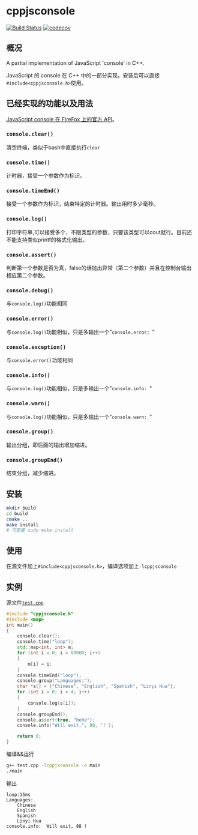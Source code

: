 # cppjsconsole 

[![Build Status](https://travis-ci.org/sdlyyxy/cppjsconsole.svg?branch=master)](https://travis-ci.org/sdlyyxy/cppjsconsole) [![codecov](https://codecov.io/gh/sdlyyxy/cppjsconsole/branch/master/graph/badge.svg)](https://codecov.io/gh/sdlyyxy/cppjsconsole)

## 概况

A partial implementation of JavaScript 'console' in C++. 

JavaScript 的 console 在 C++ 中的一部分实现。安装后可以直接`#include<cppjsconsole.h>`使用。



## 已经实现的功能以及用法

[JavaScript console 在 FireFox 上的官方 API](https://developer.mozilla.org/zh-CN/docs/Web/API/Console)。

### `console.clear()`
清空终端，类似于bash中直接执行`clear`

### `console.time()`
计时器，接受一个参数作为标识。

### `console.timeEnd()`
接受一个参数作为标识，结束特定的计时器。输出用时多少毫秒。

### `console.log()`
打印字符串,可以接受多个，不限类型的参数，只要该类型可以cout就行。目前还不能支持类似printf的格式化输出。

### `console.assert()`
判断第一个参数是否为真，false的话抛出异常（第二个参数）并且在控制台输出相应第二个参数。

### `console.debug()`
与`console.log()`功能相同

### `console.error()`
与`console.log()`功能相似，只是多输出一个"`console.error: `"

### `console.exception()`
与`console.error()`功能相同

### `console.info()`
与`console.log()`功能相似，只是多输出一个"`console.info: `"

### `console.warn()`
与`console.log()`功能相似，只是多输出一个"`console.warn: `"

### `console.group()`
输出分组，即后面的输出增加缩进。

### `console.groupEnd()`
结束分组，减少缩进。

## 安装

```bash
mkdir build
cd build
cmake ..
make install
# 可能要 sudo make install
```

## 使用
在源文件加上`#include<cppjsconsole.h>`，编译选项加上`-lcppjsconsole`

## 实例

源文件[`test.cpp`](./src/test.cpp)

```cpp
#include "cppjsconsole.h"
#include <map>
int main()
{
	console.clear();
	console.time("loop");
	std::map<int, int> m;
	for (int i = 0; i < 80000; i++)
	{
		m[i] = i;
	}
	console.timeEnd("loop");
	console.group("Languages:");
	char *s[] = {"Chinese", "English", "Spanish", "Linyi Hua"};
	for (int i = 0; i < 4; i++)
	{
		console.log(s[i]);
	}
	console.groupEnd();
	console.assert(true, "hehe");
	console.info("Will exit,", 88, '!');

	return 0;
}
```

编译&&运行
```bash
g++ test.cpp -lcppjsconsole -o main
./main
```

输出
```
loop:15ms
Languages:
    Chinese
    English
    Spanish
    Linyi Hua
console.info:  Will exit, 88 !
```